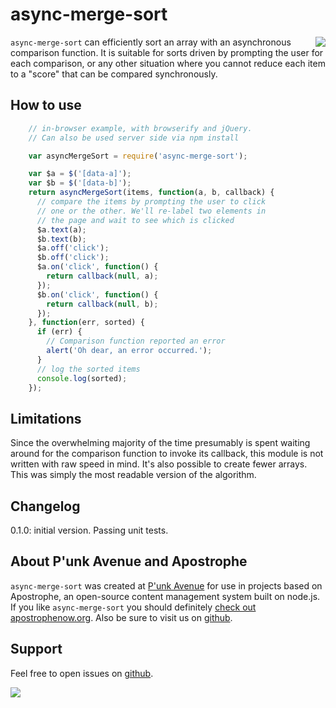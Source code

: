# async-merge-sort

<a href="http://apostrophenow.org/"><img src="https://raw.github.com/punkave/async-merge-sort/master/logos/logo-box-madefor.png" align="right" /></a>

`async-merge-sort` can efficiently sort an array with an asynchronous comparison function. It is suitable for sorts driven by prompting the user for each comparison, or any other situation where you cannot reduce each item to a "score" that can be compared synchronously.

## How to use

```javascript
    // in-browser example, with browserify and jQuery.
    // Can also be used server side via npm install

    var asyncMergeSort = require('async-merge-sort');

    var $a = $('[data-a]');
    var $b = $('[data-b]');
    return asyncMergeSort(items, function(a, b, callback) {
      // compare the items by prompting the user to click
      // one or the other. We'll re-label two elements in
      // the page and wait to see which is clicked
      $a.text(a);
      $b.text(b);
      $a.off('click');
      $b.off('click');
      $a.on('click', function() {
        return callback(null, a);
      });
      $b.on('click', function() {
        return callback(null, b);
      });
    }, function(err, sorted) {
      if (err) {
        // Comparison function reported an error
        alert('Oh dear, an error occurred.');
      }
      // log the sorted items
      console.log(sorted);
    });
```

## Limitations

Since the overwhelming majority of the time presumably is spent waiting around for the comparison function to invoke its callback, this module is not written with raw speed in mind. It's also possible to create fewer arrays. This was simply the most readable version of the algorithm.

## Changelog

0.1.0: initial version. Passing unit tests.

## About P'unk Avenue and Apostrophe

`async-merge-sort` was created at [P'unk Avenue](http://punkave.com) for use in projects based on Apostrophe, an open-source content management system built on node.js. If you like `async-merge-sort` you should definitely [check out apostrophenow.org](http://apostrophenow.org). Also be sure to visit us on [github](http://github.com/punkave).

## Support

Feel free to open issues on [github](http://github.com/punkave/async-merge-sort).

<a href="http://punkave.com/"><img src="https://raw.github.com/punkave/async-merge-sort/master/logos/logo-box-builtby.png" /></a>
